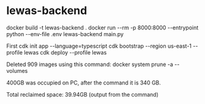 # lewas-backend

docker build -t lewas-backend .
docker run --rm -p 8000:8000 --entrypoint python --env-file .env lewas-backend main.py

First
cdk init app --language=typescript
cdk bootstrap --region us-east-1 --profile lewas
cdk deploy --profile lewas

Deleted 909 images using this command:
docker system prune -a --volumes

400GB was occupied on PC, after the command it is 340 GB.

Total reclaimed space: 39.94GB (output from the command)
